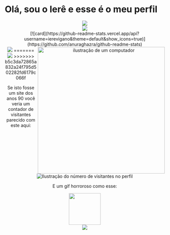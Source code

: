 #      Olá, sou o Ierê e esse é o meu perfil
<div align="center">
<img src="https://raw.githubusercontent.com/SamirPaulb/SamirPaulb/refs/heads/main/assets/rainbow-superthin.webp">
  <br>
<img src="https://github-readme-stats.vercel.app/api/top-langs/?username=ierevigano&layout=pie&langs_count=16&theme=dark">
<br>
[![card](https://github-readme-stats.vercel.app/api?username=ierevigano&theme=default&show_icons=true)](https://github.com/anuraghazra/github-readme-stats)

<div align="center">
<img src="https://raw.githubusercontent.com/SamirPaulb/SamirPaulb/refs/heads/main/assets/rainbow-superthin.webp">
<img src="https://raw.githubusercontent.com/MicaelliMedeiros/micaellimedeiros/master/image/computer-illustration.png" alt="ilustração de um computador" min-width="400px" max-width="400px" width="400px" align="right">
=======

<div align="center">
<img src="https://raw.githubusercontent.com/SamirPaulb/SamirPaulb/refs/heads/main/assets/rainbow-superthin.webp">
>>>>>>> b5c3da72865a832a24f795d502282fd6179c066f
<p>Se isto fosse um site dos anos 90 você veria um contador de visitantes parecido com este aqui:</p>
  <img
    src="https://profile-counter.glitch.me/ierevigano/count.svg"
    alt="Ilustração do número de visitantes no perfil"
  />
  <p>E um gif horroroso como esse:</p>
  <img src="https://media1.tenor.com/m/0tv0M1mz0KUAAAAC/bike-fail.gif" width="100">
</div>
<div align="center">
<img src="https://raw.githubusercontent.com/SamirPaulb/SamirPaulb/refs/heads/main/assets/rainbow-superthin.webp">
